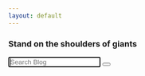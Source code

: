 ```yaml
---
layout: default
---
```


<head>
    <link rel="stylesheet" href="{{ '/css/search.css' | prepend: site.baseurl | replace: '//', '/' }}">
</head>

<div class="search">
    <h3>Stand on the shoulders of giants</h3>
    <form>
        <input type="search" placeholder="Search Blog" id="search-input" autofocus autocomplete="off">
        <button type="button" onclick="">
            <svg focusable="false" xmlns="http://www.w3.org/2000/svg" viewBox="0 0 24 24"><path d="M15.5 14h-.79l-.28-.27A6.471 6.471 0 0 0 16 9.5 6.5 6.5 0 1 0 9.5 16c1.61 0 3.09-.59 4.23-1.57l.27.28v.79l5 4.99L20.49 19l-4.99-5zm-6 0C7.01 14 5 11.99 5 9.5S7.01 5 9.5 5 14 7.01 14 9.5 11.99 14 9.5 14z"></path></svg>
        </button>
        <ul id="results-container"></ul>
    </form>
</div>

<script src="/js/simple-jekyll-search.min.js"></script>
<script>
    var sjs = SimpleJekyllSearch({
        searchInput: document.getElementById('search-input'),
        resultsContainer: document.getElementById('results-container'),
        json: '/search.json',
        searchResultTemplate: '<li><a href="{url}">{title}</a></li>',
        noResultsText: '<li style="color:red">No results found.</li>',
        limit: 20,
        fuzzy: false
    })
</script>
